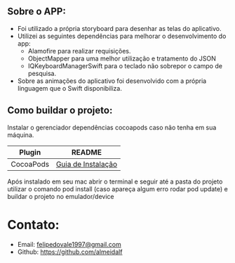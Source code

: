 ## Sobre o APP:
- Foi utilizado a própria storyboard para desenhar as telas do aplicativo. 
- Utilizei as seguintes dependências para melhorar o desenvolvimento do app: 	
    * Alamofire para realizar requisições.
    * ObjectMapper para uma melhor utilização e tratamento do JSON
    * IQKeyboardManagerSwift para o teclado não sobrepor o campo de pesquisa.
- Sobre as animações do aplicativo foi desenvolvido com a própria linguagem que o Swift disponibiliza.

## Como buildar o projeto:
Instalar o gerenciador dependências cocoapods caso não tenha em sua máquina.

| Plugin | README |
| ------ | ------ |
| CocoaPods | [Guia de Instalação][PlDb] |

Após instalado em seu mac abrir o terminal e seguir até a pasta do projeto utilizar o comando pod install (caso apareça algum erro rodar pod update) e buildar o projeto no emulador/device

   [PlDb]: <https://cocoapods.org/>

   
   
# Contato:
- Email: felipedovale1997@gmail.com
- Github: https://github.com/almeidalf
